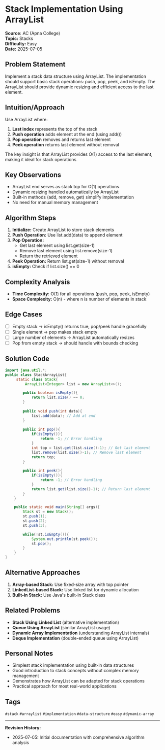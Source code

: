 # Stack Implementation Using ArrayList

**Source:** AC (Apna College)  
**Topic:** Stacks  
**Difficulty:** Easy  
**Date:** 2025-07-05

## Problem Statement

Implement a stack data structure using ArrayList. The implementation should support basic stack operations: push, pop, peek, and isEmpty. The ArrayList should provide dynamic resizing and efficient access to the last element.

## Intuition/Approach

Use ArrayList where:
1. **Last index** represents the top of the stack
2. **Push operation** adds element at the end (using add())
3. **Pop operation** removes and returns last element
4. **Peek operation** returns last element without removal

The key insight is that ArrayList provides O(1) access to the last element, making it ideal for stack operations.

## Key Observations

- ArrayList end serves as stack top for O(1) operations
- Dynamic resizing handled automatically by ArrayList
- Built-in methods (add, remove, get) simplify implementation
- No need for manual memory management

## Algorithm Steps

1. **Initialize:** Create ArrayList to store stack elements
2. **Push Operation:** Use list.add(data) to append element
3. **Pop Operation:**
   - Get last element using list.get(size-1)
   - Remove last element using list.remove(size-1)
   - Return the retrieved element
4. **Peek Operation:** Return list.get(size-1) without removal
5. **isEmpty:** Check if list.size() == 0

## Complexity Analysis

- **Time Complexity:** O(1) for all operations (push, pop, peek, isEmpty)
- **Space Complexity:** O(n) - where n is number of elements in stack

## Edge Cases

- [ ] Empty stack → isEmpty() returns true, pop/peek handle gracefully
- [ ] Single element → pop makes stack empty
- [ ] Large number of elements → ArrayList automatically resizes
- [ ] Pop from empty stack → should handle with bounds checking

## Solution Code

```java
import java.util.*;
public class StackArrayList{
     static class Stack{
         ArrayList<Integer> list = new ArrayList<>();

        public boolean isEmpty(){
            return list.size() == 0;
        }
        
        public void push(int data){
            list.add(data); // Add at end
        }
        
        public int pop(){
            if(isEmpty()){
                return -1; // Error handling
            }
            int top = list.get(list.size()-1); // Get last element
            list.remove(list.size()-1); // Remove last element
            return top;
        }
        
        public int peek(){
            if(isEmpty()){
                return -1; // Error handling
            }
            return list.get(list.size()-1); // Return last element
        }
    }

    public static void main(String[] args){
        Stack st = new Stack();
        st.push(1);
        st.push(2);
        st.push(3);

        while(!st.isEmpty()){
            System.out.println(st.peek());
            st.pop();
        }
    }
}
```

## Alternative Approaches

1. **Array-based Stack:** Use fixed-size array with top pointer
2. **LinkedList-based Stack:** Use linked list for dynamic allocation
3. **Built-in Stack:** Use Java's built-in Stack class

## Related Problems

- **Stack Using Linked List** (alternative implementation)
- **Queue Using ArrayList** (similar ArrayList usage)
- **Dynamic Array Implementation** (understanding ArrayList internals)
- **Deque Implementation** (double-ended queue using ArrayList)

## Personal Notes

- Simplest stack implementation using built-in data structures
- Good introduction to stack concepts without complex memory management
- Demonstrates how ArrayList can be adapted for stack operations
- Practical approach for most real-world applications

## Tags

`#stack` `#arraylist` `#implementation` `#data-structure` `#easy` `#dynamic-array`

---

**Revision History:**
- 2025-07-05: Initial documentation with comprehensive algorithm analysis 